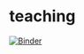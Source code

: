 # teaching
[![Binder](https://mybinder.org/badge_logo.svg)](https://mybinder.org/v2/gh/LDong-AI/DL-EDA/main)
